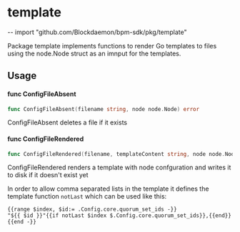 # template
--
    import "github.com/Blockdaemon/bpm-sdk/pkg/template"

Package template implements functions to render Go templates to files using the
node.Node struct as an imnput for the templates.

## Usage

#### func  ConfigFileAbsent

```go
func ConfigFileAbsent(filename string, node node.Node) error
```
ConfigFileAbsent deletes a file if it exists

#### func  ConfigFileRendered

```go
func ConfigFileRendered(filename, templateContent string, node node.Node) error
```
ConfigFileRendered renders a template with node confguration and writes it to
disk if it doesn't exist yet

In order to allow comma separated lists in the template it defines the template
function `notLast` which can be used like this:

    {{range $index, $id:= .Config.core.quorum_set_ids -}}
    "${{ $id }}"{{if notLast $index $.Config.core.quorum_set_ids}},{{end}}
    {{end -}}
